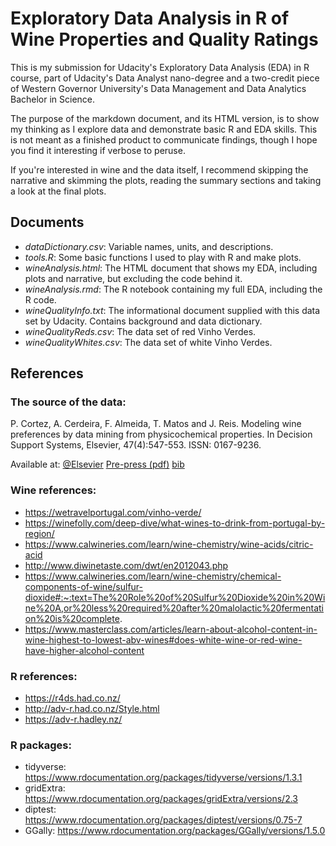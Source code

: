 # Exploratory Data Analysis in R of Wine Properties and Quality Ratings

This is my submission for Udacity's Exploratory Data Analysis (EDA) in R course, part of Udacity's Data Analyst nano-degree and a two-credit piece of Western Governor University's Data Management and Data Analytics Bachelor in Science.

The purpose of the markdown document, and its HTML version, is to show my thinking as I explore data and demonstrate basic R and EDA skills. This is not meant as a finished product to communicate findings, though I hope you find it interesting if verbose to peruse.

If you're interested in wine and the data itself, I recommend skipping the narrative and skimming the plots, reading the summary sections and taking a look at the final plots.

## Documents

* *dataDictionary.csv*: Variable names, units, and descriptions.
* *tools.R*: Some basic functions I used to play with R and make plots.
* *wineAnalysis.html*: The HTML document that shows my EDA, including plots and narrative, but excluding the code behind it.
* *wineAnalysis.rmd*: The R notebook containing my full EDA, including the R code.
* *wineQualityInfo.txt*: The informational document supplied with this data set by Udacity. Contains background and data dictionary.
* *wineQualityReds.csv*: The data set of red Vinho Verdes.
* *wineQualityWhites.csv*: The data set of white Vinho Verdes.

## References

### The source of the data:

P. Cortez, A. Cerdeira, F. Almeida, T. Matos and J. Reis. 
  Modeling wine preferences by data mining from physicochemical properties.
  In Decision Support Systems, Elsevier, 47(4):547-553. ISSN: 0167-9236.

  Available at: [@Elsevier](http://dx.doi.org/10.1016/j.dss.2009.05.016)
                [Pre-press (pdf)](http://www3.dsi.uminho.pt/pcortez/winequality09.pdf)
                [bib](http://www3.dsi.uminho.pt/pcortez/dss09.bib)
    
            
### Wine references:
                
* https://wetravelportugal.com/vinho-verde/
* https://winefolly.com/deep-dive/what-wines-to-drink-from-portugal-by-region/
* https://www.calwineries.com/learn/wine-chemistry/wine-acids/citric-acid
* http://www.diwinetaste.com/dwt/en2012043.php
* https://www.calwineries.com/learn/wine-chemistry/chemical-components-of-wine/sulfur-dioxide#:~:text=The%20Role%20of%20Sulfur%20Dioxide%20in%20Wine%20A,or%20less%20required%20after%20malolactic%20fermentation%20is%20complete.
* https://www.masterclass.com/articles/learn-about-alcohol-content-in-wine-highest-to-lowest-abv-wines#does-white-wine-or-red-wine-have-higher-alcohol-content


### R references:

* https://r4ds.had.co.nz/
* http://adv-r.had.co.nz/Style.html
* https://adv-r.hadley.nz/


### R packages:

* tidyverse: https://www.rdocumentation.org/packages/tidyverse/versions/1.3.1
* gridExtra: https://www.rdocumentation.org/packages/gridExtra/versions/2.3
* diptest: https://www.rdocumentation.org/packages/diptest/versions/0.75-7
* GGally: https://www.rdocumentation.org/packages/GGally/versions/1.5.0
